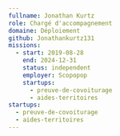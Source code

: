 ```yaml
---
fullname: Jonathan Kurtz
role: Chargé d'accompagnement
domaine: Déploiement
github: Jonathankurtz131
missions:
  - start: 2019-08-28
    end: 2024-12-31
    status: independent
    employer: Scopopop
    startups:
      - preuve-de-covoiturage
      - aides-territoires
startups:
  - preuve-de-covoiturage
  - aides-territoires
---
```

